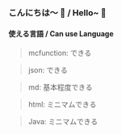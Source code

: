 <!--### Hi there 👋-->

<!--
**DiamondUnderline/DiamondUnderline** is a ✨ _special_ ✨ repository because its `README.md` (this file) appears on your GitHub profile.

Here are some ideas to get you started:

- 🔭 I’m currently working on ...
- 🌱 I’m currently learning ...
- 👯 I’m looking to collaborate on ...
- 🤔 I’m looking for help with ...
- 💬 Ask me about ...
- 📫 How to reach me: ...
- 😄 Pronouns: ...
- ⚡ Fun fact: ...
-->

### こんにちは～ 👋 / Hello~ 👋

#### 使える言語 / Can use Language
> mcfunction: できる

> json: できる

> md: 基本程度できる

> html: ミニマムできる

> Java: ミニマムできる

